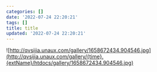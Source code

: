 ```yaml
---
categories: []
date: '2022-07-24 22:20:21'
tags: []
title: title
updated: '2022-07-24 22:20:21'
---
```

![http://qvsijia.unaux.com/gallery/1658672434.904546.jpg](http://qvsijia.unaux.com/gallery/{time}.{extName}/htdocs/gallery/1658672434.904546.jpg)
